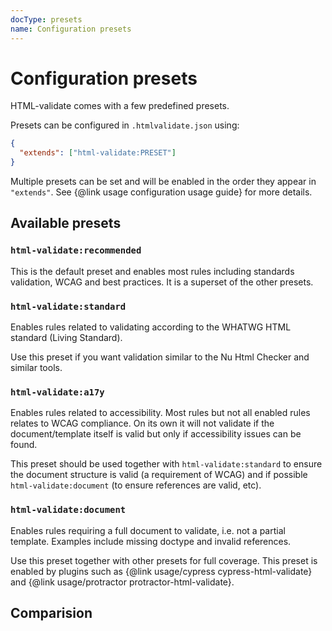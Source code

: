 ```yaml
---
docType: presets
name: Configuration presets
---
```


# Configuration presets

HTML-validate comes with a few predefined presets.

Presets can be configured in `.htmlvalidate.json` using:

```json
{
  "extends": ["html-validate:PRESET"]
}
```

Multiple presets can be set and will be enabled in the order they appear in `"extends"`.
See {@link usage configuration usage guide} for more details.

## Available presets

### `html-validate:recommended`

This is the default preset and enables most rules including standards validation, WCAG and best practices.
It is a superset of the other presets.

### `html-validate:standard`

Enables rules related to validating according to the WHATWG HTML standard (Living Standard).

Use this preset if you want validation similar to the Nu Html Checker and similar tools.

### `html-validate:a17y`

Enables rules related to accessibility.
Most rules but not all enabled rules relates to WCAG compliance.
On its own it will not validate if the document/template itself is valid but only if accessibility issues can be found.

This preset should be used together with `html-validate:standard` to ensure the document structure is valid (a requirement of WCAG) and if possible `html-validate:document` (to ensure references are valid, etc).

### `html-validate:document`

Enables rules requiring a full document to validate, i.e. not a partial template.
Examples include missing doctype and invalid references.

Use this preset together with other presets for full coverage.
This preset is enabled by plugins such as {@link usage/cypress cypress-html-validate} and {@link usage/protractor protractor-html-validate}.

## Comparision
